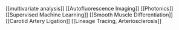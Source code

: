 [[multivariate analysis]]
[[Autofluorescence Imaging]]
[[Photonics]]
[[Supervised Machine Learning]]
[[Smooth Muscle Differentiation]]
[[Carotid Artery Ligation]]
[[Lineage Tracing, Arteriosclerosis]]
